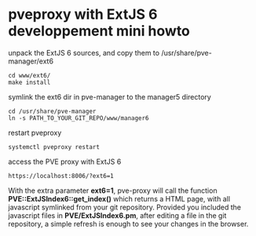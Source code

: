 pveproxy with ExtJS 6 developpement mini howto
==============================================

unpack the ExtJS 6 sources, and copy them to /usr/share/pve-manager/ext6

    cd www/ext6/
    make install

symlink the ext6 dir in pve-manager to the manager5 directory

    cd /usr/share/pve-manager
    ln -s PATH_TO_YOUR_GIT_REPO/www/manager6

restart pveproxy

    systemctl pveproxy restart

access the PVE proxy with ExtJS 6

    https://localhost:8006/?ext6=1


With the extra parameter **ext6=1**, pve-proxy will call the function **PVE::ExtJSIndex6::get_index()**
which returns a HTML page, with all javascript symlinked from your git repository.
Provided you included the javascript files in **PVE/ExtJSIndex6.pm**, after editing a file in the git repository, a simple refresh is enough to see your changes in the browser.
